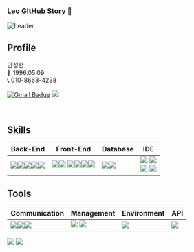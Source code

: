 ### Leo GItHub Story 👋
![header](https://capsule-render.vercel.app/api?text=AhnSungHyun&animation=fadeIn)





## Profile
안성현 <br>
👶 1996.05.09 <br>
📞 010-8663-4238 <br>

[![Gmail Badge](https://img.shields.io/badge/Gmail-d14836?style=flat-square&logo=Gmail&logoColor=white&link=mailto:ash960509@gmail.com)](mailto:ash960509@gmail.com) <span><a href="[https://www.notion.so/616157e577c54c20a04f242238e67801](https://maple-cartoon-2ad.notion.site/FrontEnd-1ffaeadb24e04f89bd4b8426f302d032?pvs=4)"><img src="https://img.shields.io/badge/Notion-00000?style=round-square&logo=Notion&logoColor=black"/></span></a>



<br>

## Skills

| Back-End | Front-End | Database | IDE |
| --- | --- | --- | --- |
| <div style="display: flex;"><span><img src="https://img.shields.io/badge/-JAVA-blueviolet"/></span><span><img src="https://img.shields.io/badge/JSON-00000?style=round-square&logo=JSON&logoColor=black"/></span><span><img src="https://img.shields.io/badge/Node.js-339933?style=round-square&logo=Node.js&logoColor=white"/></span><span><img src="https://img.shields.io/badge/Python-3776AB?style=round-square&logo=Python&logoColor=white"/></span><span><img src="https://img.shields.io/badge/C-A8B9CC?style=round-square&logo=C&logoColor=white"/></span> | <span><img src="https://img.shields.io/badge/JavaScript-F7DF1E?style=round-square&logo=JavaScript&logoColor=black"/></span><span><img src="https://img.shields.io/badge/HTML-E34F26?style=round-square&logo=HTML&logoColor=black"/></span> <span><img src="https://img.shields.io/badge/CSS-1572B6?style=round-square&logo=CSS&logoColor=black"/></span><span><img src="https://img.shields.io/badge/react-61DAFB?style=round-square&logo=react&logoColor=black"></span><span><img src="https://img.shields.io/badge/Next.js-000000?style=round-square&logo=Next.js&logoColor=white"/></span><span><img src="https://img.shields.io/badge/Typescript-3178C6?style=flat-square&logo=Typescript&logoColor=white"/></span>| <span><img src="https://img.shields.io/badge/MySQL-%2300f.svg?style=round-square&logo=mysql&logoColor=white"/></span><span><img src="https://img.shields.io/badge/GraphQL-E10098?style=round-square&logo=GraphQL&logoColor=white"/></span>| <span><img src="https://img.shields.io/badge/Eclipse-2C2255.svg?style=round-square&logo=Eclipse&logoColor=white"/></span> <span><img src="https://img.shields.io/badge/Visual Studio Code-007ACC.svg?style=round-square&logo=Visual Studio Code&logoColor=white"/></span> <br><span><img src="https://img.shields.io/badge/Sourcetree-0052CC.svg?style=round-square&logo=Sourcetree&logoColor=white"/></span> <span><img src="https://img.shields.io/badge/Postman-FF6C37.svg?style=round-square&logo=Postman&logoColor=white"/></span></div> |


## Tools

| Communication | Management | Environment | API |
| --- | --- | --- | --- |
| <span><img src="https://img.shields.io/badge/Slack-4A154B.svg?style=round-square&logo=Slack&logoColor=white"/></span><span><img src="https://img.shields.io/badge/Discord-5865F2?style=round-square&logo=Discord&logoColor=black"/></span><span><img src="https://img.shields.io/badge/-figma-red"/></span> | <span><img src="https://img.shields.io/badge/Git-F05032?style=round-square&logo=Git&logoColor=black"/></span> <span><img src="https://img.shields.io/badge/GitHub-181717?style=round-square&logo=GitHub&logoColor=black"/></span>|<img src="https://img.shields.io/badge/AWS-232F3E?style=flat&logo=AmazonAWS&logoColor=white" /> |</span> <span><img src="https://img.shields.io/badge/-REST-green"/> |





<div align=left>
 <img src="https://github-readme-stats.vercel.app/api/top-langs/?username=leoa4238&layout=compact">
<img src="https://github-readme-stats.vercel.app/api?username=leoa4238&show_icons=true">  
</div>
<br>
